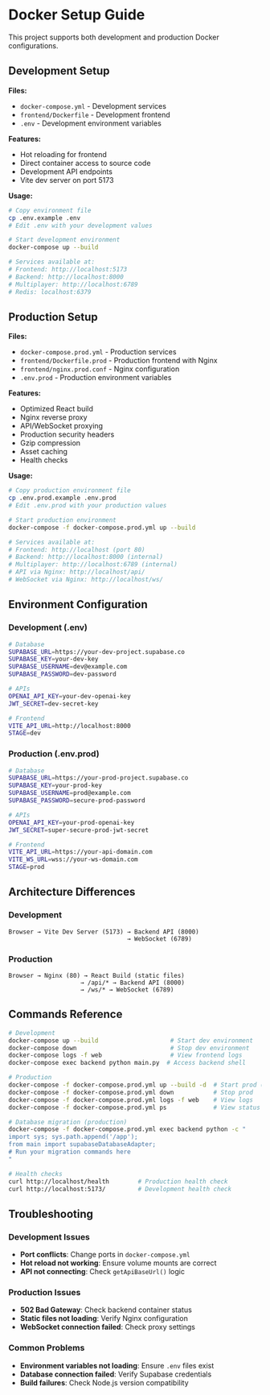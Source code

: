 # Docker Setup Guide

This project supports both development and production Docker configurations.

## Development Setup

**Files:**
- `docker-compose.yml` - Development services
- `frontend/Dockerfile` - Development frontend
- `.env` - Development environment variables

**Features:**
- Hot reloading for frontend
- Direct container access to source code
- Development API endpoints
- Vite dev server on port 5173

**Usage:**
```bash
# Copy environment file
cp .env.example .env
# Edit .env with your development values

# Start development environment
docker-compose up --build

# Services available at:
# Frontend: http://localhost:5173
# Backend: http://localhost:8000
# Multiplayer: http://localhost:6789
# Redis: localhost:6379
```

## Production Setup

**Files:**
- `docker-compose.prod.yml` - Production services
- `frontend/Dockerfile.prod` - Production frontend with Nginx
- `frontend/nginx.prod.conf` - Nginx configuration
- `.env.prod` - Production environment variables

**Features:**
- Optimized React build
- Nginx reverse proxy
- API/WebSocket proxying
- Production security headers
- Gzip compression
- Asset caching
- Health checks

**Usage:**
```bash
# Copy production environment file
cp .env.prod.example .env.prod
# Edit .env.prod with your production values

# Start production environment
docker-compose -f docker-compose.prod.yml up --build

# Services available at:
# Frontend: http://localhost (port 80)
# Backend: http://localhost:8000 (internal)
# Multiplayer: http://localhost:6789 (internal)
# API via Nginx: http://localhost/api/
# WebSocket via Nginx: http://localhost/ws/
```

## Environment Configuration

### Development (.env)
```bash
# Database
SUPABASE_URL=https://your-dev-project.supabase.co
SUPABASE_KEY=your-dev-key
SUPABASE_USERNAME=dev@example.com
SUPABASE_PASSWORD=dev-password

# APIs
OPENAI_API_KEY=your-dev-openai-key
JWT_SECRET=dev-secret-key

# Frontend
VITE_API_URL=http://localhost:8000
STAGE=dev
```

### Production (.env.prod)
```bash
# Database
SUPABASE_URL=https://your-prod-project.supabase.co
SUPABASE_KEY=your-prod-key
SUPABASE_USERNAME=prod@example.com
SUPABASE_PASSWORD=secure-prod-password

# APIs
OPENAI_API_KEY=your-prod-openai-key
JWT_SECRET=super-secure-prod-jwt-secret

# Frontend
VITE_API_URL=https://your-api-domain.com
VITE_WS_URL=wss://your-ws-domain.com
STAGE=prod
```

## Architecture Differences

### Development
```
Browser → Vite Dev Server (5173) → Backend API (8000)
                                 → WebSocket (6789)
```

### Production
```
Browser → Nginx (80) → React Build (static files)
                    → /api/* → Backend API (8000)
                    → /ws/* → WebSocket (6789)
```

## Commands Reference

```bash
# Development
docker-compose up --build                    # Start dev environment
docker-compose down                          # Stop dev environment
docker-compose logs -f web                   # View frontend logs
docker-compose exec backend python main.py  # Access backend shell

# Production
docker-compose -f docker-compose.prod.yml up --build -d  # Start prod (detached)
docker-compose -f docker-compose.prod.yml down           # Stop prod
docker-compose -f docker-compose.prod.yml logs -f web    # View logs
docker-compose -f docker-compose.prod.yml ps             # View status

# Database migration (production)
docker-compose -f docker-compose.prod.yml exec backend python -c "
import sys; sys.path.append('/app'); 
from main import supabaseDatabaseAdapter;
# Run your migration commands here
"

# Health checks
curl http://localhost/health        # Production health check
curl http://localhost:5173/         # Development health check
```

## Troubleshooting

### Development Issues
- **Port conflicts**: Change ports in `docker-compose.yml`
- **Hot reload not working**: Ensure volume mounts are correct
- **API not connecting**: Check `getApiBaseUrl()` logic

### Production Issues
- **502 Bad Gateway**: Check backend container status
- **Static files not loading**: Verify Nginx configuration
- **WebSocket connection failed**: Check proxy settings

### Common Problems
- **Environment variables not loading**: Ensure `.env` files exist
- **Database connection failed**: Verify Supabase credentials
- **Build failures**: Check Node.js version compatibility